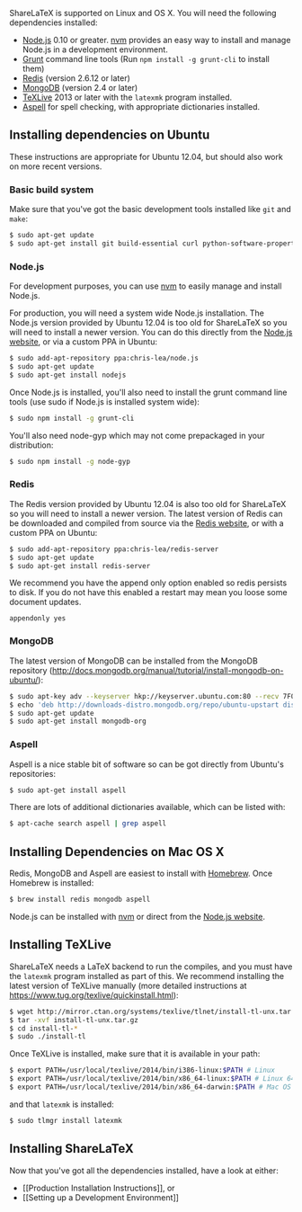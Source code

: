 ShareLaTeX is supported on Linux and OS X. You will need the following dependencies installed:

* [Node.js](http://nodejs.org/) 0.10 or greater. [nvm](https://github.com/creationix/nvm) provides an easy way to install and manage Node.js in a development environment.
* [Grunt](http://gruntjs.com/) command line tools (Run `npm install -g grunt-cli` to install them)
* [Redis](http://redis.io/topics/quickstart) (version 2.6.12 or later)
* [MongoDB](http://docs.mongodb.org/manual/installation/) (version 2.4 or later)
* [TeXLive](https://www.tug.org/texlive/) 2013 or later with the `latexmk` program installed.
* [Aspell](http://aspell.net/) for spell checking, with appropriate dictionaries installed.

## Installing dependencies on Ubuntu

These instructions are appropriate for Ubuntu 12.04, but should also work on more recent versions.

### Basic build system

Make sure that you've got the basic development tools installed like `git` and `make`:

```sh
$ sudo apt-get update
$ sudo apt-get install git build-essential curl python-software-properties zlib1g-dev zip unzip
```

### Node.js

For development purposes, you can use [nvm](https://github.com/creationix/nvm) to easily manage and install Node.js.

For production, you will need a system wide Node.js installation. The Node.js version provided by Ubuntu 12.04 is too old for ShareLaTeX so you will need to install a newer version. You can do this directly from the [Node.js website](http://nodejs.org/), or via a custom PPA in Ubuntu:

```sh
$ sudo add-apt-repository ppa:chris-lea/node.js
$ sudo apt-get update
$ sudo apt-get install nodejs
```

Once Node.js is installed, you'll also need to install the grunt command line tools (use sudo if Node.js is installed system wide):

```sh
$ sudo npm install -g grunt-cli
```

You'll also need node-gyp which may not come prepackaged in your distribution:

```sh
$ sudo npm install -g node-gyp
```

### Redis

The Redis version provided by Ubuntu 12.04 is also too old for ShareLaTeX so you will need to install a newer version. The latest version of Redis can be downloaded and compiled from source via the [Redis website](http://redis.io/), or with a custom PPA on Ubuntu:

```sh
$ sudo add-apt-repository ppa:chris-lea/redis-server
$ sudo apt-get update
$ sudo apt-get install redis-server
```

We recommend you have the append only option enabled so redis persists to disk. If you do not have this enabled a restart may mean you loose some document updates.

    appendonly yes
 
### MongoDB

The latest version of MongoDB can be installed from the MongoDB repository (http://docs.mongodb.org/manual/tutorial/install-mongodb-on-ubuntu/):

```sh
$ sudo apt-key adv --keyserver hkp://keyserver.ubuntu.com:80 --recv 7F0CEB10
$ echo 'deb http://downloads-distro.mongodb.org/repo/ubuntu-upstart dist 10gen' | sudo tee /etc/apt/sources.list.d/mongodb.list
$ sudo apt-get update
$ sudo apt-get install mongodb-org
```

### Aspell

Aspell is a nice stable bit of software so can be got directly from Ubuntu's repositories:

```sh
$ sudo apt-get install aspell
```

There are lots of additional dictionaries available, which can be listed with:

```sh
$ apt-cache search aspell | grep aspell
```

## Installing Dependencies on Mac OS X

Redis, MongoDB and Aspell are easiest to install with [Homebrew](http://brew.sh/). Once Homebrew is installed:

```sh
$ brew install redis mongodb aspell
```

Node.js can be installed with [nvm](https://github.com/creationix/nvm) or direct from the [Node.js website](http://nodejs.org/).

## Installing TeXLive

ShareLaTeX needs a LaTeX backend to run the compiles, and you must have the `latexmk` program installed as part of this. We recommend installing the latest version of TeXLive manually (more detailed instructions at https://www.tug.org/texlive/quickinstall.html):

```sh
$ wget http://mirror.ctan.org/systems/texlive/tlnet/install-tl-unx.tar.gz
$ tar -xvf install-tl-unx.tar.gz
$ cd install-tl-*
$ sudo ./install-tl
```
Once TeXLive is installed, make sure that it is available in your path:

```sh
$ export PATH=/usr/local/texlive/2014/bin/i386-linux:$PATH # Linux
$ export PATH=/usr/local/texlive/2014/bin/x86_64-linux:$PATH # Linux 64-bit
$ export PATH=/usr/local/texlive/2014/bin/x86_64-darwin:$PATH # Mac OS X
```

and that `latexmk` is installed:

```sh
$ sudo tlmgr install latexmk
```

## Installing ShareLaTeX

Now that you've got all the dependencies installed, have a look at either:

* [[Production Installation Instructions]], or
* [[Setting up a Development Environment]]